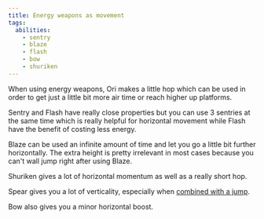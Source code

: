 ```yaml
---
title: Energy weapons as movement
tags:
  abilities:
    - sentry
    - blaze
    - flash
    - bow
    - shuriken
---
```


When using energy weapons, Ori makes a little hop which can be used in order to get just a little bit more air time or reach higher up platforms.

Sentry and Flash have really close properties but you can use 3 sentries at the same time which is really helpful for horizontal movement while Flash have the benefit of costing less energy.

Blaze can be used an infinite amount of time and let you go a little bit further horizontally. The extra height is pretty irrelevant in most cases because you can't wall jump right after using Blaze.

Shuriken gives a lot of horizontal momentum as well as a really short hop.

Spear gives you a lot of verticality, especially when [combined with a jump](/tutorials/movement/extending-momentum-spear#jumps).

Bow also gives you a minor horizontal boost.

<youtube-video id="js0EHAE52no"></youtube-video>
